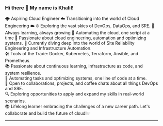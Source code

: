 ### Hi there 👋 My name is Khalil!

🌩️ Aspiring Cloud Engineer 
☁️ Transitioning into the world of Cloud Engineering ☁️ 
🌐 Exploring the vast skies of DevOps, DataOps, and SRE. 
🌱 Always learning, always growing
🤖 Automating the cloud, one script at a time
🚀 Passionate about cloud engineering, automation and optimizing systems. 
🌱 Currently diving deep into the world of Site Reliability Engineering and Infrastructure Automation.  
🛠️ Tools of the Trade: Docker, Kubernetes, Terraform, Ansible, and Prometheus.  
📚 Passionate about continuous learning, infrastructure as code, and system resilience.  
🤖 Automating tasks and optimizing systems, one line of code at a time.  
🤝 Open to collaborations, projects, and coffee chats about all things DevOps and SRE.  
🔍 Exploring opportunities to apply and expand my skills in real-world scenarios.  
📚 Lifelong learner embracing the challenges of a new career path. Let's collaborate and build the future of cloud!💡

--- 


<!--
**atlas-lion91/atlas-lion91** is a ✨ _special_ ✨ repository because its `README.md` (this file) appears on your GitHub profile.

Here are some ideas to get you started:

- 🔭 I’m currently working on ...
- 🌱 I’m currently learning ...
- 👯 I’m looking to collaborate on ...
- 🤔 I’m looking for help with ...
- 💬 Ask me about ...
- 📫 How to reach me: ...
- 😄 Pronouns: ...
- ⚡ Fun fact: ...
-->
